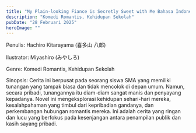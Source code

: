 ```yaml
---
title: "My Plain-looking Fiance is Secretly Sweet with Me Bahasa Indonesia"
description: "Komedi Romantis, Kehidupan Sekolah"
pubDate: "28 Februari 2025"
heroImage: ""
---
```


Penulis: Hachiro Kitarayama (喜多山 八郎)

Ilustrator:  Miyashiro (みやしろ)

Genre: Komedi Romantis, Kehidupan Sekolah

Sinopsis: Cerita ini berpusat pada seorang siswa SMA yang memiliki tunangan yang tampak biasa dan tidak mencolok di depan umum. Namun, secara pribadi, tunangannya itu diam-diam sangat manis dan penyayang kepadanya. Novel ini mengeksplorasi kehidupan sehari-hari mereka, kesalahpahaman yang timbul dari kepribadian gandanya, dan perkembangan hubungan romantis mereka. Ini adalah cerita yang ringan dan lucu yang berfokus pada kesenjangan antara penampilan publik dan kasih sayang pribadi.
